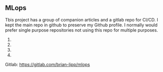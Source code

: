 ## MLops

Tbis project has a group of companion articles and a gitlab repo for CI/CD. I kept the main repo in 
github to preserve my Github profile. I normally would prefer single purpose repositories not using this repo
for multiple purposes.


1.
2.
3.
4.

Gitlab: https://gitlab.com/brian-lipp/mlops


